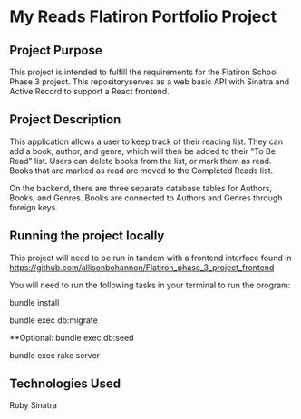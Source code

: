 # My Reads Flatiron Portfolio Project

## Project Purpose
This project is intended to fulfill the requirements for the Flatiron School Phase 3 project. This repositoryserves as a web basic API with Sinatra and Active Record to support a React frontend. 

## Project Description
This application allows a user to keep track of their reading list. They can add a book, author, and genre, which will then be added to their "To Be Read" list. Users can delete books from the list, or mark them as read. Books that are marked as read are moved to the Completed Reads list. 

On the backend, there are three separate database tables for Authors, Books, and Genres. Books are connected to Authors and Genres through foreign keys. 


## Running the project locally
This project will need to be run in tandem with a frontend interface  found in https://github.com/allisonbohannon/Flatiron_phase_3_project_frontend

You will need to run the following tasks in your terminal to run the program: 


bundle install 

bundle exec db:migrate 

**Optional: bundle exec db:seed

bundle exec rake server 

## Technologies Used
Ruby
Sinatra
##




